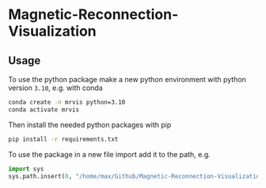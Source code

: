 # Magnetic-Reconnection-Visualization

## Usage

To use the python package make a new python environment with python version `3.10`, e.g. with conda

```bash
conda create -n mrvis python=3.10
conda activate mrvis
```

Then install the needed python packages with pip

```bash
pip install -r requirements.txt
```

To use the package in a new file import add it to the path, e.g.
 
```python
import sys
sys.path.insert(0, "/home/max/Github/Magnetic-Reconnection-Visualization/src")
```